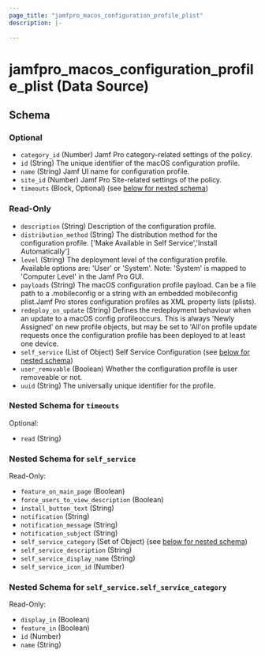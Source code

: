 ```yaml
---
page_title: "jamfpro_macos_configuration_profile_plist"
description: |-
  
---
```


# jamfpro_macos_configuration_profile_plist (Data Source)


<!-- schema generated by tfplugindocs -->
## Schema

### Optional

- `category_id` (Number) Jamf Pro category-related settings of the policy.
- `id` (String) The unique identifier of the macOS configuration profile.
- `name` (String) Jamf UI name for configuration profile.
- `site_id` (Number) Jamf Pro Site-related settings of the policy.
- `timeouts` (Block, Optional) (see [below for nested schema](#nestedblock--timeouts))

### Read-Only

- `description` (String) Description of the configuration profile.
- `distribution_method` (String) The distribution method for the configuration profile. ['Make Available in Self Service','Install Automatically']
- `level` (String) The deployment level of the configuration profile. Available options are: 'User' or 'System'. Note: 'System' is mapped to 'Computer Level' in the Jamf Pro GUI.
- `payloads` (String) The macOS configuration profile payload. Can be a file path to a .mobileconfig or a string with an embedded mobileconfig plist.Jamf Pro stores configuration profiles as XML property lists (plists).
- `redeploy_on_update` (String) Defines the redeployment behaviour when an update to a macOS config profileoccurs. This is always 'Newly Assigned' on new profile objects, but may be set to 'All'on profile update requests once the configuration profile has been deployed to at least one device.
- `self_service` (List of Object) Self Service Configuration (see [below for nested schema](#nestedatt--self_service))
- `user_removable` (Boolean) Whether the configuration profile is user removeable or not.
- `uuid` (String) The universally unique identifier for the profile.

<a id="nestedblock--timeouts"></a>
### Nested Schema for `timeouts`

Optional:

- `read` (String)


<a id="nestedatt--self_service"></a>
### Nested Schema for `self_service`

Read-Only:

- `feature_on_main_page` (Boolean)
- `force_users_to_view_description` (Boolean)
- `install_button_text` (String)
- `notification` (String)
- `notification_message` (String)
- `notification_subject` (String)
- `self_service_category` (Set of Object) (see [below for nested schema](#nestedobjatt--self_service--self_service_category))
- `self_service_description` (String)
- `self_service_display_name` (String)
- `self_service_icon_id` (Number)

<a id="nestedobjatt--self_service--self_service_category"></a>
### Nested Schema for `self_service.self_service_category`

Read-Only:

- `display_in` (Boolean)
- `feature_in` (Boolean)
- `id` (Number)
- `name` (String)